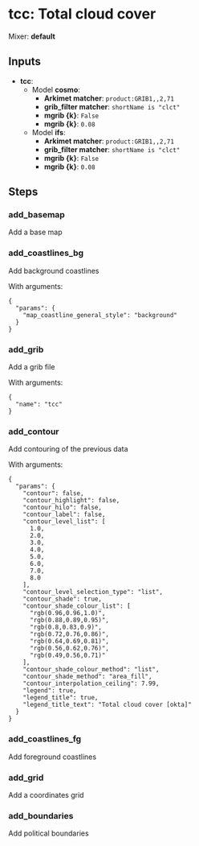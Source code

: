 # tcc: Total cloud cover

Mixer: **default**

## Inputs

* **tcc**:
    * Model **cosmo**:
        * **Arkimet matcher**: `product:GRIB1,,2,71`
        * **grib_filter matcher**: `shortName is "clct"`
        * **mgrib {k}**: `False`
        * **mgrib {k}**: `0.08`
    * Model **ifs**:
        * **Arkimet matcher**: `product:GRIB1,,2,71`
        * **grib_filter matcher**: `shortName is "clct"`
        * **mgrib {k}**: `False`
        * **mgrib {k}**: `0.08`

## Steps

### add_basemap

Add a base map


### add_coastlines_bg

Add background coastlines

With arguments:
```
{
  "params": {
    "map_coastline_general_style": "background"
  }
}
```

### add_grib

Add a grib file

With arguments:
```
{
  "name": "tcc"
}
```

### add_contour

Add contouring of the previous data

With arguments:
```
{
  "params": {
    "contour": false,
    "contour_highlight": false,
    "contour_hilo": false,
    "contour_label": false,
    "contour_level_list": [
      1.0,
      2.0,
      3.0,
      4.0,
      5.0,
      6.0,
      7.0,
      8.0
    ],
    "contour_level_selection_type": "list",
    "contour_shade": true,
    "contour_shade_colour_list": [
      "rgb(0.96,0.96,1.0)",
      "rgb(0.88,0.89,0.95)",
      "rgb(0.8,0.83,0.9)",
      "rgb(0.72,0.76,0.86)",
      "rgb(0.64,0.69,0.81)",
      "rgb(0.56,0.62,0.76)",
      "rgb(0.49,0.56,0.71)"
    ],
    "contour_shade_colour_method": "list",
    "contour_shade_method": "area_fill",
    "contour_interpolation_ceiling": 7.99,
    "legend": true,
    "legend_title": true,
    "legend_title_text": "Total cloud cover [okta]"
  }
}
```

### add_coastlines_fg

Add foreground coastlines


### add_grid

Add a coordinates grid


### add_boundaries

Add political boundaries


